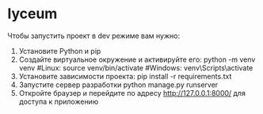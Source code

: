 # lyceum
Чтобы запустить проект в dev режиме вам нужно:
1. Установите Python и pip
2. Создайте виртуальное окружение и активируйте его:
   python -m venv venv
   #Linux:
   source venv/bin/activate
   #Windows:
   venv\Scripts\activate
3. Установите зависимости проекта:
   pip install -r requirements.txt
4. Запустите сервер разработки
   python manage.py runserver
5. Откройте браузер и перейдите по адресу http://127.0.0.1:8000/ для доступа к приложению
 
